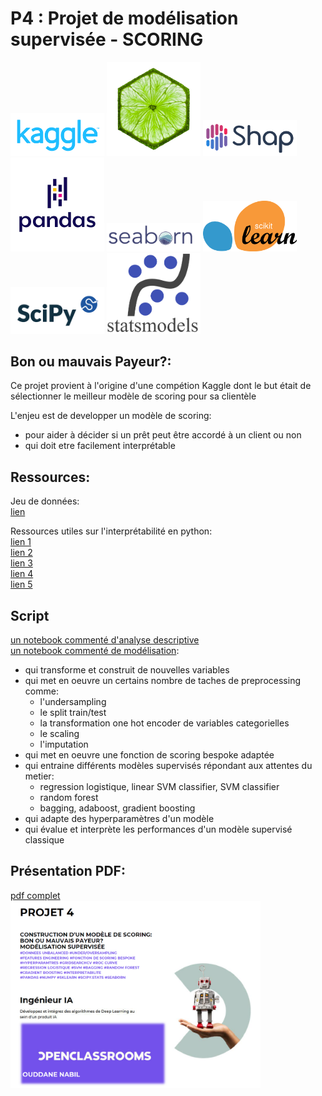 # P4 : Projet de modélisation supervisée - SCORING  
 <img src="/img/kag.png" width="150"> <img src="/img/lime.jpg" width="150"> <img src="/img/shap.png" width="150">  
 <img src="/img/pandas.png" width="150"> <img src="/img/seaborn.png" width="150"> <img src="/img/sk.png" width="150"> <img src="/img/scipy.png" width="150"> <img src="/img/statsmodel.png" width="150">  
   
## Bon ou mauvais Payeur?:
Ce projet provient à l'origine d'une compétion Kaggle dont le but était de sélectionner le meilleur modèle de scoring pour sa clientèle  

L'enjeu est de developper un modèle de scoring:   
* pour aider à décider si un prêt peut être accordé à un client ou non  
* qui doit etre facilement interprétable

## Ressources:
Jeu de données:  
[lien](https://s3-eu-west-1.amazonaws.com/static.oc-static.com/prod/courses/files/Parcours_data_scientist/Projet+-+Impl%C3%A9menter+un+mod%C3%A8le+de+scoring/Projet+Mise+en+prod+-+home-credit-default-risk.zip)  
  
Ressources utiles sur l'interprétabilité en python:  
[lien 1](https://towardsdatascience.com/interpretability-in-machine-learning-70c30694a05f)  
[lien 2](https://christophm.github.io/interpretable-ml-book/)  
[lien 3](https://coderzcolumn.com/tutorials/machine-learning/how-to-use-lime-to-understand-sklearn-models-predictions)  
[lien 4](https://coderzcolumn.com/tutorials/machine-learning/how-to-use-lime-to-understand-sklearn-models-predictions)  
[lien 5](https://coderzcolumn.com/tutorials/machine-learning/how-to-use-lime-to-understand-sklearn-models-predictions)  

## Script   
[un notebook commenté d'analyse descriptive](/P4%20analyse%20descriptive.ipynb)  
[un notebook commenté de modélisation](/P4%20modelisation.ipynb):  
* qui transforme et construit de nouvelles variables  
* qui met en oeuvre un certains nombre de taches de preprocessing comme:  
  * l'undersampling  
  * le split train/test  
  * la transformation one hot encoder de variables categorielles  
  * le scaling  
  * l'imputation  
* qui met en oeuvre une fonction de scoring bespoke adaptée  
* qui entraine différents modèles supervisés répondant aux attentes du metier:  
  * regression logistique, linear SVM classifier, SVM classifier  
  * random forest  
  * bagging, adaboost, gradient boosting  
* qui adapte des hyperparamètres d'un modèle  
* qui évalue et interprète les performances d'un modèle supervisé classique  
 
## Présentation PDF:  
[pdf complet](/P4.pdf)  
<img src="/img/P4%20pres.png" height="300">
